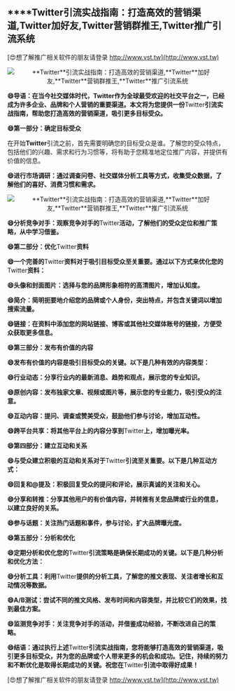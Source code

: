 ## ****Twitter**引流实战指南：打造高效的营销渠道,**Twitter**加好友,**Twitter**营销群推王,**Twitter**推广引流系统**

[😍想了解推广相关软件的朋友请登录 http://www.vst.tw](http://www.vst.tw)

 <center><img src="https://vst.tw/MP4/tuiguang/png/0.png" alt="**Twitter**引流实战指南：打造高效的营销渠道,**Twitter**加好友,**Twitter**营销群推王,**Twitter**推广引流系统"></center>

**😄导语：在当今社交媒体时代，**Twitter**作为全球最受欢迎的社交平台之一，已经成为许多企业、品牌和个人营销的重要渠道。本文将为您提供一份**Twitter**引流实战指南，帮助您打造高效的营销渠道，吸引更多目标受众。**

**😄第一部分：确定目标受众**

在开始**Twitter**引流之前，首先需要明确您的目标受众是谁。了解您的受众特点，包括他们的兴趣、需求和行为习惯等，将有助于您精准地定位推广内容，并提供有价值的信息。

**😄进行市场调研：通过调查问卷、社交媒体分析工具等方式，收集受众数据，了解他们的喜好、消费习惯和需求。**

 <center><img src="https://vst.tw/MP4/tuiguang/png/8.png" alt="**Twitter**引流实战指南：打造高效的营销渠道,**Twitter**加好友,**Twitter**营销群推王,**Twitter**推广引流系统"></center>

**😄分析竞争对手：观察竞争对手的**Twitter**活动，了解他们的受众定位和推广策略，从中学习借鉴。**

**😄第二部分：优化**Twitter**资料**

**😄一个完善的**Twitter**资料对于吸引目标受众至关重要。通过以下方式来优化您的**Twitter**资料：**

**😄头像和封面图片：选择与您的品牌形象相符的高清图片，增加认知度。**

**😄简介：简明扼要地介绍您的品牌或个人身份，突出特点，并包含关键词以增加搜索流量。**

**😄链接：在资料中添加您的网站链接、博客或其他社交媒体账号的链接，方便受众获取更多信息。**

**😄第三部分：发布有价值的内容**

**😄发布有价值的内容是吸引目标受众的关键。以下是几种有效的内容类型：**

**😄行业动态：分享行业内的最新消息、趋势和观点，展示您的专业知识。**

**😄原创内容：发布独家文章、视频或图片等，展示您的专业能力，吸引受众的注意。**

**😄互动内容：提问、调查或赞美受众，鼓励他们参与讨论，增加互动性。**

**😄跨平台共享：将其他平台上的内容分享到**Twitter**上，增加曝光率。**

**😄第四部分：建立互动和关系**

**😄与受众建立积极的互动和关系对于**Twitter**引流至关重要。以下是几种互动方式：**

**😄回复和@提及：积极回复受众的提问和评论，展示真诚的关注和关心。**

**😄分享和转推：分享其他用户的有价值内容，并转推有关您品牌或行业的信息，以建立良好的关系。**

**😄参与话题：关注热门话题和事件，参与讨论，扩大品牌曝光度。**

**😄第五部分：分析和优化**

**😄定期分析和优化您的**Twitter**引流策略是确保长期成功的关键。以下是几种分析和优化方法：**

**😄分析工具：利用**Twitter**提供的分析工具，了解您的推文表现、关注者增长和互动情况等数据。**

**😄A/B测试：尝试不同的推文风格、发布时间和内容类型，并比较它们的效果，找到最佳方案。**

**😄监测竞争对手：关注竞争对手的活动，并借鉴成功经验，不断改进自己的策略。**

**😄结语：通过执行上述**Twitter**引流实战指南，您将能够打造高效的营销渠道，吸引更多目标受众，并为您的品牌或个人带来更多的机会和成功。记住，持续的努力和不断优化是取得长期成功的关键。祝您在**Twitter**引流中取得好成果！**

[😍想了解推广相关软件的朋友请登录 http://www.vst.tw](http://www.vst.tw)



